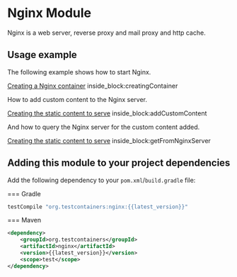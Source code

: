 # Nginx Module

Nginx is a web server, reverse proxy and mail proxy and http cache.

## Usage example

The following example shows how to start Nginx.

<!--codeinclude-->
[Creating a Nginx container](../../modules/nginx/src/test/java/org/testcontainers/junit/SimpleNginxTest.java) inside_block:creatingContainer
<!--/codeinclude-->

How to add custom content to the Nginx server.

<!--codeinclude-->
[Creating the static content to serve](../../modules/nginx/src/test/java/org/testcontainers/junit/SimpleNginxTest.java) inside_block:addCustomContent
<!--/codeinclude-->

And how to query the Nginx server for the custom content added.

<!--codeinclude-->
[Creating the static content to serve](../../modules/nginx/src/test/java/org/testcontainers/junit/SimpleNginxTest.java) inside_block:getFromNginxServer
<!--/codeinclude-->

## Adding this module to your project dependencies

Add the following dependency to your `pom.xml`/`build.gradle` file:

=== Gradle
```groovy
testCompile "org.testcontainers:nginx:{{latest_version}}"
```

=== Maven
```xml
<dependency>
    <groupId>org.testcontainers</groupId>
    <artifactId>nginx</artifactId>
    <version>{{latest_version}}</version>
    <scope>test</scope>
</dependency>
```
